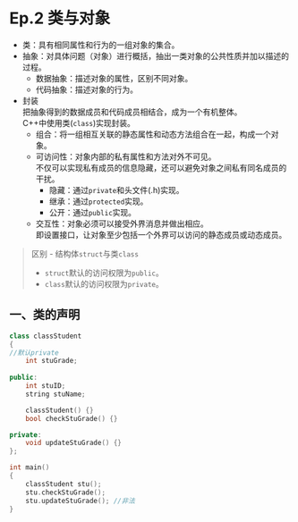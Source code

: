 # Ep.2 类与对象

* 类：具有相同属性和行为的一组对象的集合。
* 抽象：对具体问题（对象）进行概括，抽出一类对象的公共性质并加以描述的过程。
  * 数据抽象：描述对象的属性，区别不同对象。
  * 代码抽象：描述对象的行为。
* 封装  
  把抽象得到的数据成员和代码成员相结合，成为一个有机整体。  
  C++中使用类(`class`)实现封装。
  * 组合：将一组相互关联的静态属性和动态方法组合在一起，构成一个对象。
  * 可访问性：对象内部的私有属性和方法对外不可见。  
    不仅可以实现私有成员的信息隐藏，还可以避免对象之间私有同名成员的干扰。
    * 隐藏：通过`private`和头文件(.h)实现。
    * 继承：通过`protected`实现。
    * 公开：通过`public`实现。
  * 交互性：对象必须可以接受外界消息并做出相应。  
    即设置接口，让对象至少包括一个外界可以访问的静态成员或动态成员。

> 区别 - 结构体`struct`与类`class`
>
> * `struct`默认的访问权限为`public`。
> * `class`默认的访问权限为`private`。

## 一、类的声明

```c++
class classStudent
{
//默认private
    int stuGrade;
 
public:
    int stuID;
    string stuName;

    classStudent() {}
    bool checkStuGrade() {}

private:
    void updateStuGrade() {}
};

int main()
{
    classStudent stu();
    stu.checkStuGrade();
    stu.updateStuGrade(); //非法
}
```
